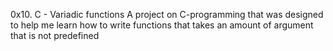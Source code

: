 0x10. C - Variadic functions
A project on C-programming that was designed to help me learn how to write functions that takes an amount of argument that is not predefined
